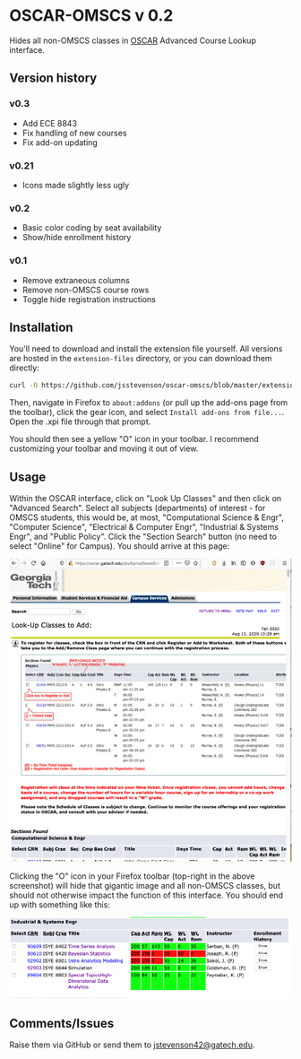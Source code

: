 # OSCAR-OMSCS v 0.2

Hides all non-OMSCS classes in [OSCAR](https://oscar.gatech.edu/pls/bprod/twbkwbis.P_GenMenu?name=bmenu.P_StuMainMnu) Advanced Course Lookup interface.

## Version history

### v0.3

- Add ECE 8843
- Fix handling of new courses
- Fix add-on updating

### v0.21

- Icons made slightly less ugly

### v0.2

- Basic color coding by seat availability
- Show/hide enrollment history

### v0.1

- Remove extraneous columns
- Remove non-OMSCS course rows
- Toggle hide registration instructions

## Installation

You'll need to download and install the extension file yourself. All versions are hosted in the `extension-files` directory, or you can download them directly:

```bash
curl -O https://github.com/jsstevenson/oscar-omscs/blob/master/extension-files/oscar_clean-0.21-fx.xpi?raw=true
```

Then, navigate in Firefox to `about:addons` (or pull up the add-ons page from the toolbar), click the gear icon, and select `Install add-ons from file...`. Open the .xpi file through that prompt.

You should then see a yellow "O" icon in your toolbar. I recommend customizing your toolbar and moving it out of view.

## Usage

Within the OSCAR interface, click on "Look Up Classes" and then click on "Advanced Search". Select all subjects (departments) of interest - for OMSCS students, this would be, at most, "Computational Science & Engr", "Computer Science",  "Electrical & Computer Engr", "Industrial & Systems Engr", and "Public Policy". Click the "Section Search" button (no need to select "Online" for Campus). You should arrive at this page:

![screenshot of oscar course lookup listing](/docs/oscar-screenshot1.png?raw=true)

Clicking the "O" icon in your Firefox toolbar (top-right in the above screenshot) will hide that gigantic image and all non-OMSCS classes, but should not otherwise impact the function of this interface. You should end up with something like this:

![screenshot of cleaned oscar course lookup listing](/docs/oscar-screenshot2.png?raw=true)

## Comments/Issues

Raise them via GitHub or send them to jstevenson42@gatech.edu.
